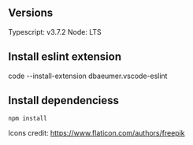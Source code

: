 ## Versions
Typescript: v3.7.2
Node: LTS

## Install eslint extension
code --install-extension dbaeumer.vscode-eslint

## Install dependenciess
```
npm install
```


Icons credit: https://www.flaticon.com/authors/freepik
